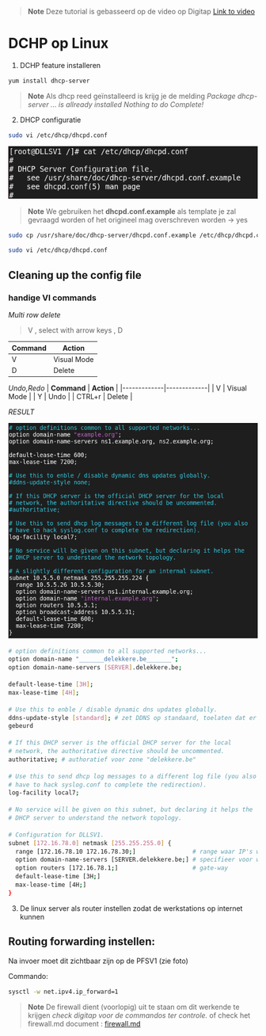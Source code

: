 > **Note**
> Deze tutorial is gebasseerd op de video op Digitap
> [Link to video](https://learning.ap.be/pluginfile.php/1901464/mod_resource/content/1/installatie%20DHCP%20.MP4)


# DCHP op Linux

1. DCHP feature installeren 

```bash
yum install dhcp-server
```

> **Note**
> Als dhcp reed geïnstalleerd is krijg je de melding
> *Package dhcp-server ... is allready installed*
> *Nothing to do*
> *Complete!*

2. DHCP configuratie

```bash
sudo vi /etc/dhcp/dhcpd.conf
```

![emptyConfig](./img/settingsEmpty.png)

> **Note**
> We gebruiken het **dhcpd.conf.example** als template
> je zal gevraagd worden of het origineel mag overschreven worden -> yes

```bash
sudo cp /usr/share/doc/dhcp-server/dhcpd.conf.example /etc/dhcp/dhcpd.conf
```

```bash
sudo vi /etc/dhcp/dhcpd.conf
```

## Cleaning up the config file
### handige VI commands

*Multi row delete*
> V , select with arrow keys , D

| **Command** | **Action**  |
|-------------|-------------|
| V           | Visual Mode |
| D           | Delete      |

*Undo,Redo*
| **Command** | **Action**  |
|-------------|-------------|
| V           | Visual Mode |
| Y           | Undo        |
| CTRL+r      | Delete      |

*RESULT*

![emptyConfig](./img/cleanConf.png)

```bash
# option definitions common to all supported networks...
option domain-name "_______delekkere.be_______";
option domain-name-servers [SERVER].delekkere.be;

default-lease-time [3H];
max-lease-time [4H];

# Use this to enble / disable dynamic dns updates globally.
ddns-update-style [standard]; # zet DDNS op standaard, toelaten dat er een DDNS update 
gebeurd

# If this DHCP server is the official DHCP server for the local
# network, the authoritative directive should be uncommented.
authoritative; # authoratief voor zone "delekkere.be"

# Use this to send dhcp log messages to a different log file (you also
# have to hack syslog.conf to complete the redirection).
log-facility local7;

# No service will be given on this subnet, but declaring it helps the 
# DHCP server to understand the network topology.

# Configuration for DLLSV1.
subnet [172.16.78.0] netmask [255.255.255.0] {
  range [172.16.78.10 172.16.78.30;]                # range waar IP's worden uitgedeeld VAN TOT
  option domain-name-servers [SERVER.delekkere.be;] # specifieer voor welk DNS gebied, mag ook het IP adres zijn.
  option routers [172.16.78.1;]                     # gate-way
  default-lease-time [3H;]
  max-lease-time [4H;]
}
```

3. De linux server als router instellen zodat de werkstations op internet kunnen

## Routing forwarding instellen:

Na invoer moet dit zichtbaar zijn op de PFSV1 (zie foto)

Commando:
```bash
sysctl -w net.ipv4.ip_forward=1
```



> **Note**
> De firewall dient (voorlopig) uit te staan om dit werkende te krijgen
> *check digitap voor de commandos ter controle.*
> of check het firewall.md document :
> [firewall.md](firewall.md)


